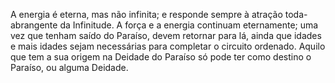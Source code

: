 ﻿A energia é eterna, mas não infinita; e responde sempre à atração toda-abrangente da Infinitude. A força e a energia continuam eternamente; uma vez que tenham saído do Paraíso, devem retornar para lá, ainda que idades e mais idades sejam necessárias para completar o circuito ordenado. Aquilo que tem a sua origem na Deidade do Paraíso só pode ter como destino o Paraíso, ou alguma Deidade.
